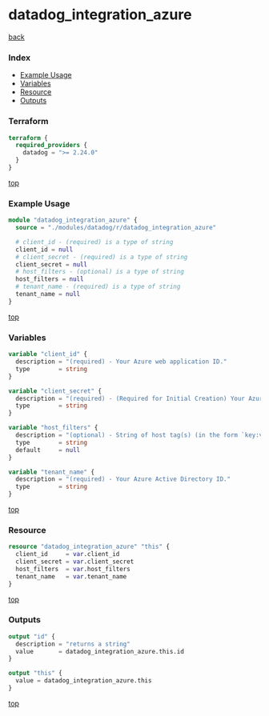 # datadog_integration_azure

[back](../datadog.md)

### Index

- [Example Usage](#example-usage)
- [Variables](#variables)
- [Resource](#resource)
- [Outputs](#outputs)

### Terraform

```terraform
terraform {
  required_providers {
    datadog = ">= 2.24.0"
  }
}
```

[top](#index)

### Example Usage

```terraform
module "datadog_integration_azure" {
  source = "./modules/datadog/r/datadog_integration_azure"

  # client_id - (required) is a type of string
  client_id = null
  # client_secret - (required) is a type of string
  client_secret = null
  # host_filters - (optional) is a type of string
  host_filters = null
  # tenant_name - (required) is a type of string
  tenant_name = null
}
```

[top](#index)

### Variables

```terraform
variable "client_id" {
  description = "(required) - Your Azure web application ID."
  type        = string
}

variable "client_secret" {
  description = "(required) - (Required for Initial Creation) Your Azure web application secret key."
  type        = string
}

variable "host_filters" {
  description = "(optional) - String of host tag(s) (in the form `key:value,key:value`) defines a filter that Datadog will use when collecting metrics from Azure. Limit the Azure instances that are pulled into Datadog by using tags. Only hosts that match one of the defined tags are imported into Datadog. e.x. `env:production,deploymentgroup:red`"
  type        = string
  default     = null
}

variable "tenant_name" {
  description = "(required) - Your Azure Active Directory ID."
  type        = string
}
```

[top](#index)

### Resource

```terraform
resource "datadog_integration_azure" "this" {
  client_id     = var.client_id
  client_secret = var.client_secret
  host_filters  = var.host_filters
  tenant_name   = var.tenant_name
}
```

[top](#index)

### Outputs

```terraform
output "id" {
  description = "returns a string"
  value       = datadog_integration_azure.this.id
}

output "this" {
  value = datadog_integration_azure.this
}
```

[top](#index)